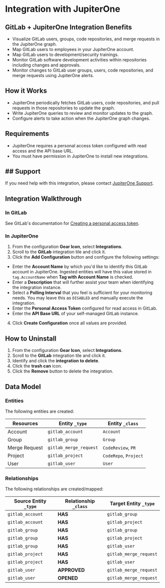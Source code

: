 # Integration with JupiterOne

## GitLab + JupiterOne Integration Benefits

- Visualize GitLab users, groups, code repositories, and merge requests in the
  JupiterOne graph.
- Map GitLab users to employees in your JupiterOne account.
- Map GitLab users to development/security trainings.
- Monitor GitLab software development activities within repositories including
  changes and approvals.
- Monitor changes to GitLab user groups, users, code repositories, and merge
  requests using JupiterOne alerts.

## How it Works

- JupiterOne periodically fetches GitLab users, code repositories, and
 pull requests in those repositories to update the graph.
- Write JupiterOne queries to review and monitor updates to the graph.
- Configure alerts to take action when the JupiterOne graph changes.

## Requirements

- JupiterOne requires a personal access token configured with read access and the API base URL.
- You must have permission in JupiterOne to install new integrations.

## ## Support

If you need help with this integration, please contact
[JupiterOne Support](https://support.jupiterone.io).

## Integration Walkthrough

### In GitLab

See GitLab's documentation for 
[Creating a personal access token](https://docs.gitlab.com/ee/user/profile/personal_access_tokens.html#creating-a-personal-access-token).

### In JupiterOne

1. From the configuration **Gear Icon**, select **Integrations**.
2. Scroll to the **GitLab** integration tile and click it.
3. Click the **Add Configuration** button and configure the following settings:
- Enter the **Account Name** by which you'd like to identify this GitLab
   account in JupiterOne. Ingested entities will have this value stored in
   `tag.AccountName` when **Tag with Account Name** is checked.
- Enter a **Description** that will further assist your team when identifying
   the integration instance.
- Select a **Polling Interval** that you feel is sufficient for your monitoring
   needs. You may leave this as `DISABLED` and manually execute the integration.
- Enter the **Personal Access Token** configured for read access in GitLab.
- Enter the **API Base URL** of your self-managed GitLab instance.
4. Click **Create Configuration** once all values are provided.

## How to Uninstall

1. From the configuration **Gear Icon**, select **Integrations**.
2. Scroll to the **GitLab** integration tile and click it.
3. Identify and click the **integration to delete**.
4. Click the **trash can** icon.
5. Click the **Remove** button to delete the integration.

<!-- {J1_DOCUMENTATION_MARKER_START} -->
<!--
********************************************************************************
NOTE: ALL OF THE FOLLOWING DOCUMENTATION IS GENERATED USING THE
"j1-integration document" COMMAND. DO NOT EDIT BY HAND! PLEASE SEE THE DEVELOPER
DOCUMENTATION FOR USAGE INFORMATION:

https://github.com/JupiterOne/sdk/blob/master/docs/integrations/development.md
********************************************************************************
-->

## Data Model

### Entities

The following entities are created:

| Resources     | Entity `_type`         | Entity `_class`       |
| ------------- | ---------------------- | --------------------- |
| Account       | `gitlab_account`       | `Account`             |
| Group         | `gitlab_group`         | `Group`               |
| Merge Request | `gitlab_merge_request` | `CodeReview`, `PR`    |
| Project       | `gitlab_project`       | `CodeRepo`, `Project` |
| User          | `gitlab_user`          | `User`                |

### Relationships

The following relationships are created/mapped:

| Source Entity `_type` | Relationship `_class` | Target Entity `_type`  |
| --------------------- | --------------------- | ---------------------- |
| `gitlab_account`      | **HAS**               | `gitlab_group`         |
| `gitlab_account`      | **HAS**               | `gitlab_project`       |
| `gitlab_group`        | **HAS**               | `gitlab_group`         |
| `gitlab_group`        | **HAS**               | `gitlab_project`       |
| `gitlab_group`        | **HAS**               | `gitlab_user`          |
| `gitlab_project`      | **HAS**               | `gitlab_merge_request` |
| `gitlab_project`      | **HAS**               | `gitlab_user`          |
| `gitlab_user`         | **APPROVED**          | `gitlab_merge_request` |
| `gitlab_user`         | **OPENED**            | `gitlab_merge_request` |

<!--
********************************************************************************
END OF GENERATED DOCUMENTATION AFTER BELOW MARKER
********************************************************************************
-->
<!-- {J1_DOCUMENTATION_MARKER_END} -->